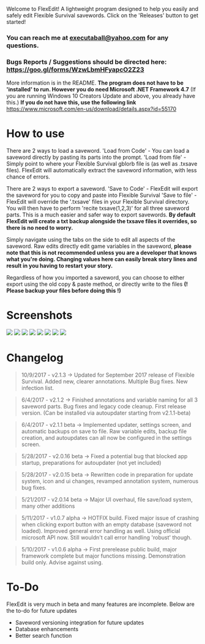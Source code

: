 Welcome to FlexEdit! A lightweight program designed to help you easily and safely edit Flexible Survival savewords. Click on the 'Releases' button to get started! 

### You can reach me at executaball@yahoo.com for any questions. 
### Bugs Reports / Suggestions should be directed here: https://goo.gl/forms/WzwLbmHFyapcO2Z23

More information is in the README. **The program does not have to be 'installed' to run. However you do need Microsoft .NET Framework 4.7** (If you are running Windows 10 Creators Update and above, you already have this.) **If you do not have this, use the following link** https://www.microsoft.com/en-us/download/details.aspx?id=55170

# [](#How_to_use)How to use
There are 2 ways to load a saveword.
'Load from Code' - You can load a saveword directly by pasting its parts into the prompt.
'Load from file' - Simply point to where your Flexible Survival gblorb file is (as well as .txsave files). FlexEdit will automatically extract the saveword information, with less chance of errors. 

There are 2 ways to export a saveword.
'Save to Code' - FlexEdit will export the saveword for you to copy and paste into Flexible Survival
'Save to file' - FlexEdit will override the '.txsave' files in your Flexible Survival directory. You will then have to perform 'recite txsave(1,2,3)' for all three saveword parts. This is a much easier and safer way to export savewords. **By default FlexEdit will create a txt backup alongside the txsave files it overrides, so there is no need to worry.**

Simply navigate using the tabs on the side to edit all aspects of the saveword. Raw edits directly edit game variables in the saveword, **please note that this is not recommended unless you are a developer that knows what you're doing. Changing values here can easily break story lines and result in you having to restart your story.**

Regardless of how you imported a saveword, you can choose to either export using the old copy & paste method, or directly write to the files **(! Please backup your files before doing this !)**

# [](#Screenshots)Screenshots

![](http://i.imgur.com/QBhoP4K.jpg)
![](http://i.imgur.com/pqeHWjy.jpg)
![](http://i.imgur.com/7kcEsih.jpg)
![](http://i.imgur.com/7N0Lvde.jpg)
![](http://i.imgur.com/0TVcxbm.jpg)
![](http://i.imgur.com/Vkfkbib.jpg)
![](http://i.imgur.com/AfjqT99.jpg)
![](http://i.imgur.com/uMRaY3W.jpg)

# [](#Changelog)Changelog
>10/9/2017 - v2.1.3 -> Updated for September 2017 release of Flexible Survival. Added new, clearer annotations. Multiple Bug fixes. New infection list.

>6/4/2017 - v2.1.2 -> Finished annotations and variable naming for all 3 saveword parts. Bug fixes and legacy code cleanup. First release version. (Can be installed via autoupdater starting from v2.1.1-beta)

>6/4/2017 - v2.1.1 beta -> Implemented updater, settings screen, and automatic backups on save to file. Raw variable edits, backup file creation, and autoupdates can all now be configured in the settings screen.

>5/28/2017 - v2.0.16 beta -> Fixed a potential bug that blocked app startup, preparations for autoupdater (not yet included)

>5/28/2017 - v2.0.15 beta -> Rewritten code in preparation for update system, icon and ui changes, revamped annotation system, numerous bug fixes.

>5/21/2017 - v2.0.14 beta -> Major UI overhaul, file save/load system, many other additions

>5/11/2017 - v1.0.7 alpha -> HOTFIX build. Fixed major issue of crashing when clicking export button with an empty database (saveword not loaded). Improved general error handling as well. Using official microsoft API now. Still wouldn't call error handling 'robust' though.

>5/10/2017 - v1.0.6 alpha -> First prerelease public build, major framework complete but major functions missing. Demonstration build only. Advise against using. 


# [](#To-Do)To-Do
FlexEdit is very much in beta and many features are incomplete. Below are the to-do for future updates
* Saveword versioning integration for future updates
* Database enhancements
* Better search function
